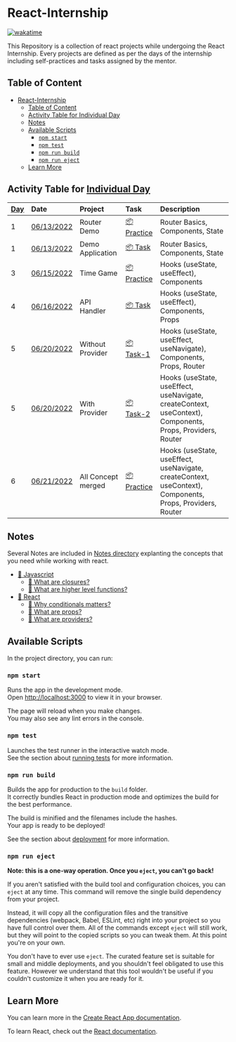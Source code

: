 # React-Internship

[![wakatime](https://wakatime.com/badge/user/31d076e5-7f32-41dd-b1a2-a772c1767c0c/project/263f7393-70b2-4bcf-b7f0-126106a4a97b.svg)](https://wakatime.com/badge/user/31d076e5-7f32-41dd-b1a2-a772c1767c0c/project/263f7393-70b2-4bcf-b7f0-126106a4a97b)

This Repository is a collection of react projects while undergoing the React Internship. Every projects are defined as per the days of the internship including self-practices and tasks assigned by the mentor.

## Table of Content

- [React-Internship](#react-internship)
  - [Table of Content](#table-of-content)
  - [Activity Table for Individual Day](#activity-table-for-individual-day)
  - [Notes](#notes)
  - [Available Scripts](#available-scripts)
    - [`npm start`](#npm-start)
    - [`npm test`](#npm-test)
    - [`npm run build`](#npm-run-build)
    - [`npm run eject`](#npm-run-eject)
  - [Learn More](#learn-more)

## Activity Table for [Individual Day](./Days/Readme.md)

| [Day](Days/Readme.md) | Date       | Project                                    | Task                                                             | Description                             |
| :--------------------- | :---------- | :------------------------------------------ | :---------------------------------------------------------------- | :--------------------------------------- |
| 1                     | [06/13/2022](./Days/Day-01-Self-Practice/README.md) | Router Demo  | [📦 Practice](./Days/Day-01-Self-Practice/README.md) | Router Basics, Components, State        |
| 1                     |[06/13/2022](./Days/Day-01-Task/README.md) | Demo Application              | [📦 Task](./Days/Day-01-Task/README.md)                   | Router Basics, Components, State        |
| 3                     | [06/15/2022](./Days/Day-03-Self-Practice/README.md) | Time Game              | [📦 Practice](./Days/Day-03-Self-Practice/README.md) | Hooks (useState, useEffect), Components |
| 4                     | [06/16/2022](./Days/Day-04-Task/README.md) | API Handler             | [📦 Task](./Days/Day-04-Task/README.md) | Hooks (useState, useEffect), Components, Props |
| 5                     | [06/20/2022](./Days/Day-05-Task-1-Without-Provider/README.md) | Without Provider               | [📦 Task-1](./Days/Day-05-Task-1-Without-Provider/README.md) | Hooks (useState, useEffect, useNavigate), Components, Props, Router |
| 5                    | [06/20/2022](./Days/Day-05-Task-2-With-Provider/README.md) |  With Provider            | [📦 Task-2](./Days/Day-05-Task-2-With-Provider/README.md) | Hooks (useState, useEffect, useNavigate, createContext, useContext), Components, Props, Providers, Router |
| 6                    | [06/21/2022](./Days/Day-06-Self-Practice/README.md) |  All Concept merged            | [📦 Practice](./Days/Day-06-Self-Practice/README.md) | Hooks (useState, useEffect, useNavigate, createContext, useContext), Components, Props, Providers, Router |

## Notes

Several Notes are included in [Notes directory](./Notes/Readme.md) explanting the concepts that you need while working with react.

- [📂 Javascript](./Notes/Javascript/Readme.md)
  - [📃 What are closures?](./Notes/Javascript/What-Are-Closures.md)
  - [📃 What are higher level functions?](./Notes/Javascript/What-Are-Higherlevel-Functions.md)
- [📂 React](./Notes/React/Readme.md)
  - [📃 Why conditionals matters?](./Notes/React/Why-Conditionals-Matters.md)
  - [📃 What are props?](./Notes/React/What-Are-Props.md)
  - [📃 What are providers?](./Notes/React/What-Are-Providers.md)

## Available Scripts

In the project directory, you can run:

### `npm start`

Runs the app in the development mode.\
Open [http://localhost:3000](http://localhost:3000) to view it in your browser.

The page will reload when you make changes.\
You may also see any lint errors in the console.

### `npm test`

Launches the test runner in the interactive watch mode.\
See the section about [running tests](https://facebook.github.io/create-react-app/docs/running-tests) for more information.

### `npm run build`

Builds the app for production to the `build` folder.\
It correctly bundles React in production mode and optimizes the build for the best performance.

The build is minified and the filenames include the hashes.\
Your app is ready to be deployed!

See the section about [deployment](https://facebook.github.io/create-react-app/docs/deployment) for more information.

### `npm run eject`

**Note: this is a one-way operation. Once you `eject`, you can't go back!**

If you aren't satisfied with the build tool and configuration choices, you can `eject` at any time. This command will remove the single build dependency from your project.

Instead, it will copy all the configuration files and the transitive dependencies (webpack, Babel, ESLint, etc) right into your project so you have full control over them. All of the commands except `eject` will still work, but they will point to the copied scripts so you can tweak them. At this point you're on your own.

You don't have to ever use `eject`. The curated feature set is suitable for small and middle deployments, and you shouldn't feel obligated to use this feature. However we understand that this tool wouldn't be useful if you couldn't customize it when you are ready for it.

## Learn More

You can learn more in the [Create React App documentation](https://facebook.github.io/create-react-app/docs/getting-started).

To learn React, check out the [React documentation](https://reactjs.org/).
